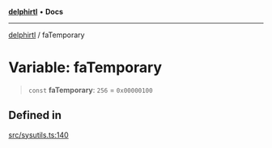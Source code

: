 [**delphirtl**](../README.md) • **Docs**

***

[delphirtl](../globals.md) / faTemporary

# Variable: faTemporary

> `const` **faTemporary**: `256` = `0x00000100`

## Defined in

[src/sysutils.ts:140](https://github.com/chuacw/delphirtl/blob/7ea4891110a48e6aa35744474c09ae59d2a501a7/src/sysutils.ts#L140)
